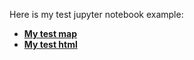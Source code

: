 Here is my test jupyter notebook example:
- [**My test map**](https://zhihu3456.github.io/Display_py/test_map.html)
- [**My test html**](https://zhihu3456.github.io/Display_py/test.html)
